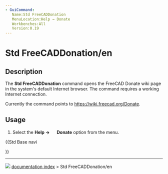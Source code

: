 ```yaml
---
- GuiCommand:
   Name:Std FreeCADDonation
   MenuLocation:Help → Donate
   Workbenches:All
   Version:0.19
---
```


# Std FreeCADDonation/en

## Description

The **Std FreeCADDonation** command opens the FreeCAD Donate wiki page in the system\'s default Internet browser. The command requires a working Internet connection.

Currently the command points to [<https://wiki.freecad.org/Donate>](https://wiki.freecad.org/Donate).

## Usage

1.  Select the **Help → <img src="images/Std_FreeCADDonation.svg" width=16px> Donate** option from the menu.





{{Std Base navi

}}



---
![](images/Right_arrow.png) [documentation index](../README.md) > Std FreeCADDonation/en

